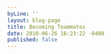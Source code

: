 ```yaml
---
byLine: ''
layout: blog-page
title: Becoming Teammates
date: 2018-06-26 16:23:22 -0400
published: false
---
```

